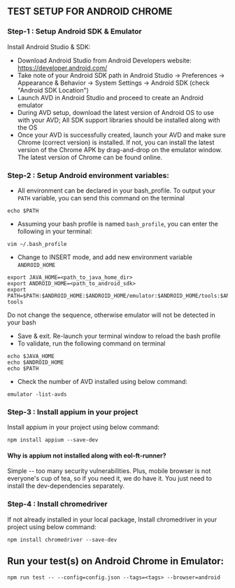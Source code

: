 ## TEST SETUP FOR ANDROID CHROME
### Step-1 : Setup Android SDK & Emulator
Install Android Studio & SDK:
- Download Android Studio from Android Developers website: https://developer.android.com/
- Take note of your Android SDK path in Android Studio -> Preferences -> Appearance & Behavior -> System Settings -> Android SDK (check "Android SDK Location")
- Launch AVD in Android Studio and proceed to create an Android emulator
- During AVD setup, download the latest version of Android OS to use with your AVD; All SDK support libraries should be installed along with the OS
- Once your AVD is successfully created, launch your AVD and make sure Chrome (correct version) is installed. If not, you can install the latest version of the Chrome APK by drag-and-drop on the emulator window. The latest version of Chrome can be found online.

### Step-2 : Setup Android environment variables:
- All environment can be declared in your bash_profile. To output your `PATH` variable, you can send this command on the terminal
``` shell
echo $PATH
```
- Assuming your bash profile is named `bash_profile`, you can enter the following in your terminal:
``` shell
vim ~/.bash_profile
```
- Change to INSERT mode, and add new environment variable `ANDROID_HOME`
``` shell
export JAVA_HOME=<path_to_java_home_dir>
export ANDROID_HOME=<path_to_android_sdk>
export PATH=$PATH:$ANDROID_HOME:$ANDROID_HOME/emulator:$ANDROID_HOME/tools:$ANDROID_HOME/platform-tools
```
Do not change the sequence, otherwise emulator will not be detected in your bash
- Save & exit. Re-launch your terminal window to reload the bash profile
- To validate, run the following command on terminal
``` shell
echo $JAVA_HOME
echo $ANDROID_HOME
echo $PATH
```
- Check the number of AVD installed using below command:
``` shell
emulator -list-avds
```

### Step-3 : Install appium in your project
Install appium in your project using below command:
``` shell
npm install appium --save-dev
```
#### Why is appium not installed along with eol-ft-runner?
Simple -- too many security vulnerabilities. Plus, mobile browser is not everyone's cup of tea, so if you need it, we do have it. You just need to install the dev-dependencies separately.


### Step-4 : Install chromedriver
If not already installed in your local package, Install chromedriver in your project using below command:
``` shell
npm install chromedriver --save-dev
```


## Run your test(s) on Android Chrome in Emulator:
``` shell
npm run test -- --config=config.json --tags=<tags> --browser=android
```